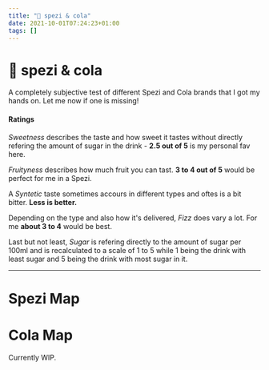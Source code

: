 ```yaml
---
title: "🥤 spezi & cola"
date: 2021-10-01T07:24:23+01:00
tags: []
---
```


# 🥤 spezi & cola

A completely subjective test of different Spezi and Cola brands that I got my hands on. Let me now if one is missing!

#### Ratings

*Sweetness* describes the taste and how sweet it tastes without directly refering the amount of sugar in the drink - **2.5 out of 5** is my personal fav here.

*Fruityness* describes how much fruit you can tast. **3 to 4 out of 5** would be perfect for me in a Spezi.

A *Syntetic* taste sometimes accours in different types and oftes is a bit bitter. **Less is better.**

Depending on the type and also how it's delivered, *Fizz* does vary a lot. For me **about 3 to 4** would be best.

Last but not least, *Sugar* is refering directly to the amount of sugar per 100ml and is recalculated to a scale of 1 to 5 while 1 being the drink with least sugar and 5 being the drink with most sugar in it.

---
# Spezi Map

<div class="flourish-embed flourish-radar" data-src="visualisation/8493603"><script src="https://public.flourish.studio/resources/embed.js"></script></div>

# Cola Map

Currently WIP.

<div class="flourish-embed flourish-radar" data-src="visualisation/8550283"><script src="https://public.flourish.studio/resources/embed.js"></script></div>